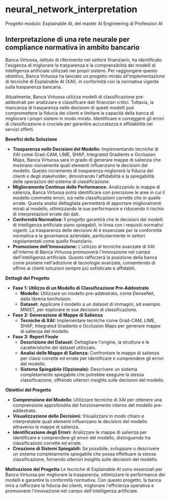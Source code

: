 # neural_network_interpretation
Progetto modulo: Explainable AI, del master AI Engineering di Profession AI

## Interpretazione di una rete neurale per compliance normativa in ambito bancario
Banca Virtuosa, istituto di riferimento nel settore finanziario, ha identificato l'esigenza di migliorare la trasparenza e la comprensibilità dei modelli di intelligenza artificiale utilizzati nei propri sistemi. Per raggiungere questo obiettivo, Banca Virtuosa ha lanciato un progetto mirato all'implementazione di tecniche di Explainable AI (XAI), in conformità con la normativa vigente sulla trasparenza bancaria.

Attualmente, Banca Virtuosa utilizza modelli di classificazione pre-addestrati per analizzare e classificare dati finanziari critici. Tuttavia, la mancanza di trasparenza nelle decisioni di questi modelli può compromettere la fiducia dei clienti e limitare la capacità della banca di migliorare i propri sistemi in modo mirato. Identificare e correggere gli errori di classificazione è cruciale per garantire accuratezza e affidabilità nei servizi offerti.

**Benefici della Soluzione**
- **Trasparenza nelle Decisioni del Modello:** Implementando tecniche di XAI come Grad-CAM, LIME, SHAP, Integrated Gradients e Occlusion Maps, Banca Virtuosa sarà in grado di generare mappe di salienza che mostrano visivamente quali elementi influenzano le decisioni del modello. Questo incremento di trasparenza migliorerà la fiducia dei clienti e degli stakeholder, dimostrando l'affidabilità e la spiegabilità delle operazioni del sistema di classificazione.
- **Miglioramento Continuo delle Performance:** Analizzando le mappe di salienza, Banca Virtuosa potrà identificare con precisione le aree in cui il modello commette errori, sia nelle classificazioni corrette che in quelle errate. Questa analisi dettagliata permetterà di apportare miglioramenti mirati al modello, ottimizzando le sue performance e riducendo il rischio di interpretazioni errate dei dati.
- **Conformità Normativa:** Il progetto garantirà che le decisioni dei modelli di intelligenza artificiale siano spiegabili, in linea con i requisiti normativi vigenti. La trasparenza delle decisioni AI è essenziale per la conformità normativa e la governance aziendale, particolarmente in settori regolamentati come quello finanziario.
- **Promozione dell'Innovazione:** L'utilizzo di tecniche avanzate di XAI all'interno di Banca Virtuosa promuoverà l'innovazione nel campo dell'intelligenza artificiale. Questo rafforzerà la posizione della banca come pioniere nell'adozione di tecnologie avanzate, consentendo di offrire ai clienti soluzioni sempre più sofisticate e affidabili.

**Dettagli del Progetto**
- **Fase 1: Utilizzo di un Modello di Classificazione Pre-Addestrato**
  - **Modello:** Utilizzare un modello pre-addestrato, come DenseNet, dalla libreria torchvision.
  - **Dataset:** Applicare il modello a un dataset di immagini, ad esempio MNIST, per esplorare le sue decisioni di classificazione.
- **Fase 2: Generazione di Mappe di Salienza**
  - **Tecniche di XAI:** Implementare tecniche come Grad-CAM, LIME, SHAP, Integrated Gradients e Occlusion Maps per generare mappe di salienza del modello.
- **Fase 3: Report Finale**
  - **Descrizione del Dataset:** Dettagliare l'origine, la struttura e le caratteristiche del dataset utilizzato.
  - **Analisi delle Mappe di Salienza:** Confrontare le mappe di salienza per classi corrette ed errate per identificare e comprendere gli errori del modello.
  - **Sistema Spiegabile (Opzionale):** Descrivere un sistema completamente spiegabile che potrebbe eseguire la stessa classificazione, offrendo ulteriori insights sulle decisioni del modello.

**Obiettivi del Progetto**
- **Comprensione del Modello:** Utilizzare tecniche di XAI per ottenere una comprensione approfondita del funzionamento interno del modello pre-addestrato.
- **Visualizzazione delle Decisioni:** Visualizzare in modo chiaro e interpretabile quali elementi influenzano le decisioni del modello attraverso le mappe di salienza.
- **Identificazione degli Errori:** Analizzare le mappe di salienza per identificare e comprendere gli errori del modello, distinguendo tra classificazioni corrette ed errate.
- **Creazione di Sistemi Spiegabili:** Se possibile, sviluppare o descrivere un sistema completamente spiegabile che possa effettuare la stessa classificazione, fornendo ulteriori insights sulle decisioni del modello.

**Motivazione del Progetto** Le tecniche di Explainable AI sono essenziali per Banca Virtuosa per migliorare la trasparenza, ottimizzare le performance dei modelli e garantire la conformità normativa. Con questo progetto, la banca mira a rafforzare la fiducia dei clienti, migliorare l'efficienza operativa e promuovere l'innovazione nel campo dell'intelligenza artificiale.